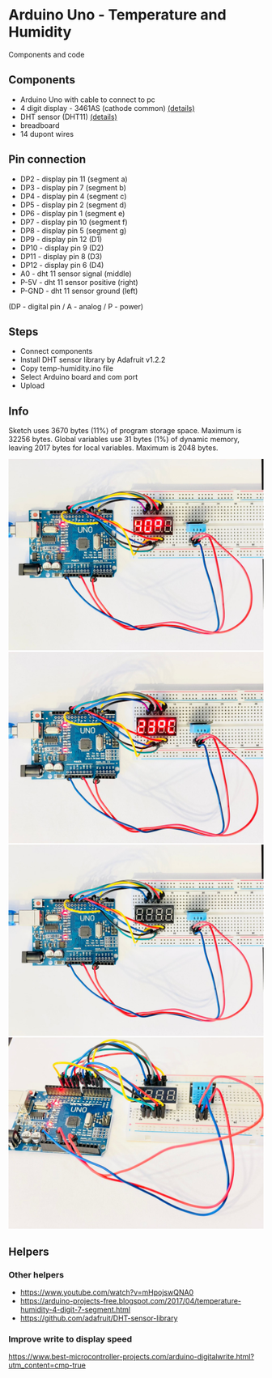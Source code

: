 # Arduino Uno - Temperature and Humidity
Components and code

## Components
- Arduino Uno with cable to connect to pc
- 4 digit display - 3461AS (cathode common) [(details)](../components/display-3461AS)
- DHT sensor (DHT11)  [(details)](../components/temp-humidity-sensor-dht11)
- breadboard
- 14 dupont wires

## Pin connection
- DP2 - display pin 11 (segment a)
- DP3 - display pin 7 (segment b)
- DP4 - display pin 4 (segment c)
- DP5 - display pin 2 (segment d)
- DP6 - display pin 1 (segment e)
- DP7 - display pin 10 (segment f)
- DP8 - display pin 5 (segment g)
- DP9 - display pin 12 (D1)
- DP10 - display pin 9 (D2)
- DP11 - display pin 8 (D3)
- DP12 - display pin 6 (D4)
- A0 - dht 11 sensor signal (middle)
- P-5V - dht 11 sensor positive (right)
- P-GND - dht 11 sensor ground (left)

(DP - digital pin / A - analog / P - power)

## Steps
- Connect components
- Install DHT sensor library by Adafruit v1.2.2
- Copy temp-humidity.ino file
- Select Arduino board and com port
- Upload


## Info
Sketch uses 3670 bytes (11%) of program storage space. Maximum is 32256 bytes.
Global variables use 31 bytes (1%) of dynamic memory, leaving 2017 bytes for local variables. Maximum is 2048 bytes.

![Arduino showing humidity](board-humidity.jpg)
![Arduino showing temperature](board-temperature.jpg)
![Arduino connections for temperature and humidity](board-wire-up.jpg)
![Arduino connections for temperature and humidity](board-wire-side.jpg)

## Helpers

### Other helpers
- https://www.youtube.com/watch?v=mHpojswQNA0
- https://arduino-projects-free.blogspot.com/2017/04/temperature-humidity-4-digit-7-segment.html
- https://github.com/adafruit/DHT-sensor-library

### Improve write to display speed
https://www.best-microcontroller-projects.com/arduino-digitalwrite.html?utm_content=cmp-true
